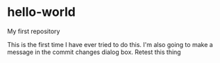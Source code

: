 # hello-world
My first repository

This is the first time I have ever tried to do this. I'm also going to make a message in the commit changes dialog box.
Retest this thing
